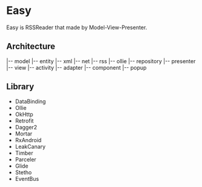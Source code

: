 # Easy
Easy is RSSReader that made by Model-View-Presenter.

## Architecture

|-- model
    |-- entity
        |-- xml
    |-- net
        |-- rss
    |-- ollie
    |-- repository
|-- presenter
|-- view
    |-- activity
    |-- adapter
    |-- component
    |-- popup

## Library

- DataBinding
- Ollie
- OkHttp
- Retrofit
- Dagger2
- Mortar
- RxAndroid
- LeakCanary
- Timber
- Parceler
- Glide
- Stetho
- EventBus